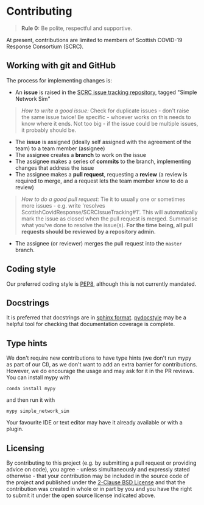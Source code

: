 # Contributing

> **Rule 0:** Be polite, respectful and supportive.

At present, contributions are limited to members of Scottish COVID-19 Response Consortium (SCRC).

## Working with git and GitHub

The process for implementing changes is:
- An **issue** is raised in the [SCRC issue tracking repository](https://github.com/ScottishCovidResponse/SCRCIssueTracking), tagged "Simple Network Sim"
> *How to write a good issue:* Check for duplicate issues - don't raise the same issue twice! Be specific - whoever works on this needs to know where it ends. Not too big - if the issue could be multiple issues, it probably should be.
- The **issue** is assigned (ideally self assigned with the agreement of the team) to a team member (assignee)
- The assignee creates a **branch** to work on the issue
- The assignee makes a series of **commits** to the branch, implementing changes that address the issue
- The assignee makes a **pull request**, requesting a **review** (a review is required to merge, and a request lets the team member know to do a review)
> *How to do a good pull request:* Tie it to usually one or sometimes more issues - e.g. write 'resolves ScottishCovidResponse/SCRCIssueTracking#1'. This will automatically mark the issue as closed when the pull request is merged. Summarise what you've done to resolve the issue(s).
**For the time being, all pull requests should be reviewed by a repository admin.**
- The assignee (or reviewer) merges the pull request into the `master` branch.

## Coding style

Our preferred coding style is [PEP8](https://www.python.org/dev/peps/pep-0008/), although this is not currently mandated.

## Docstrings

It is preferred that docstrings are in [sphinx format](https://sphinx-rtd-tutorial.readthedocs.io/en/latest/docstrings.html). [pydocstyle](https://pypi.org/project/pydocstyle/) may be a helpful tool for checking that documentation coverage is complete.

## Type hints

We don't require new contributions to have type hints (we don't run mypy as part of our CI), as we don't want to add an extra barrier for contributions. However, we do encourage the usage and may ask for it in the PR reviews. You can install mypy with

```
conda install mypy
```

and then run it with

```
mypy simple_network_sim
```

Your favourite IDE or text editor may have it already available or with a plugin.

## Licensing

By contributing to this project (e.g. by submitting a pull request or providing advice on code), you agree - unless simultaneously and expressly stated otherwise - that your contribution may be included in the source code of the project and published under the [2-Clause BSD License](license.txt) and that the contribution was created in whole or in part by you and you have the right to submit it under the open source license indicated above.
